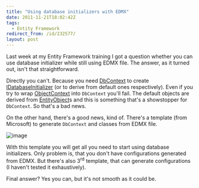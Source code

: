 ```yaml
---
title: "Using database initializers with EDMX"
date: 2011-11-21T18:02:42Z
tags:
  - Entity Framework
redirect_from: /id/232577/
layout: post
---
```

Last week at my Entity Framework training I got a question whether you can use database initializer while still using EDMX file. The answer, as it turned out, isn't that straightforward.

Directly you can't. Because you need [DbContext][1] to create [IDatabaseInitializer<T>][2] (or to derive from default ones respectively). Even if you try to wrap [ObjectContext][3] into `DbContext` you'll fail. The default objects are derived from [EntityObject][4]s and this is something that's a showstopper for `DbContext`. So that's a bad news.

On the other hand, there's a good news, kind of. There's a template (from Microsoft) to generate `DbContext` and classes from EDMX file.

![image](/i/232577/dbcontext_t4_template_item.png)

With this template you will get all you need to start using database initializers. Only problem is, that you don't have configurations generated from EDMX. But there's also 3<sup>rd</sup> template, that can generate configurations (I haven't tested it exhaustively).

Final answer? Yes you can, but it's not smooth as it could be.

[1]: http://msdn.microsoft.com/en-us/library/system.data.entity.dbcontext(v=vs.103).aspx
[2]: http://msdn.microsoft.com/en-us/library/gg696323(v=vs.103).aspx
[3]: http://msdn.microsoft.com/en-us/library/system.data.objects.objectcontext.aspx
[4]: http://msdn.microsoft.com/en-us/library/system.data.objects.dataclasses.entityobject.aspx